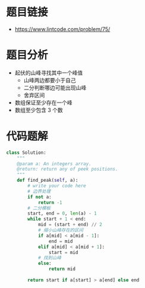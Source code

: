 # 题目链接
- https://www.lintcode.com/problem/75/

# 题目分析
- 起伏的山峰寻找其中一个峰值
    - 山峰两边都要小于自己
    - 二分判断哪边可能出现山峰
    - 舍弃区间
- 数组保证至少存在一个峰
- 数组至少包含 3 个数

# 代码题解
```py
class Solution:
    """
    @param a: An integers array.
    @return: return any of peek positions.
    """
    def find_peak(self, a):
        # write your code here
        # 边界处理
        if not a:
            return -1
        # 二分模板
        start, end = 0, len(a) - 1
        while start + 1 < end:
            mid = (start + end) // 2
            # 缩小山峰存在的区间
            if a[mid] < a[mid - 1]:
                end = mid
            elif a[mid] < a[mid + 1]:
                start = mid
            # 找到山峰
            else:
                return mid
        
        return start if a[start] > a[end] else end
```
